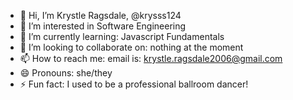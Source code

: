- 👋 Hi, I’m Krystle Ragsdale, @krysss124
- 👀 I’m interested in Software Engineering
- 🌱 I’m currently learning: Javascript Fundamentals
- 💞️ I’m looking to collaborate on: nothing at the moment 
- 📫 How to reach me: email is: krystle.ragsdale2006@gmail.com
- 😄 Pronouns: she/they
- ⚡ Fun fact: I used to be a professional ballroom dancer!
